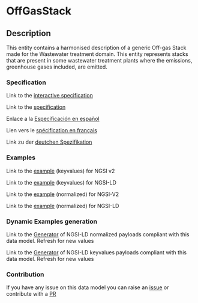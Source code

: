 # OffGasStack

## Description 

This entity contains a harmonised description of a generic Off-gas Stack made for the Wastewater treatment domain. This entity represents stacks that are present in some wastewater treatment plants where the emissions, greenhouse gases included, are emitted.
### Specification

Link to the [interactive specification](https://swagger.lab.fiware.org/?url=https://github.com/smart-data-models/dataModel.WasteWater/blob/master/OffGasStack/swagger.yaml)

Link to the [specification](https://github.com/smart-data-models/dataModel.WasteWater/blob/master/OffGasStack/doc/spec.md)

Enlace a la [Especificación en español](https://github.com/smart-data-models/dataModel.WasteWater/blob/master/OffGasStack/doc/spec_ES.md)

Lien vers le [spécification en français](https://github.com/smart-data-models/dataModel.WasteWater/blob/master/OffGasStack/doc/spec_FR.md)

Link zu der [deutchen Spezifikation](https://github.com/smart-data-models/dataModel.WasteWater/blob/master/OffGasStack/doc/spec_DE.md)
### Examples

Link to the [example](https://github.com/smart-data-models/dataModel.WasteWater/blob/master/OffGasStack/examples/example.json) (keyvalues) for NGSI v2

Link to the [example](https://github.com/smart-data-models/dataModel.WasteWater/blob/master/OffGasStack/examples/example.jsonld) (keyvalues) for NGSI-LD

Link to the [example](https://github.com/smart-data-models/dataModel.WasteWater/blob/master/OffGasStack/examples/example-normalized.json) (normalized) for NGSI-V2

Link to the [example](https://github.com/smart-data-models/dataModel.WasteWater/blob/master/OffGasStack/examples/example-normalized.jsonld) (normalized) for NGSI-LD
### Dynamic Examples generation

Link to the [Generator](https://smartdatamodels.org/extra/ngsi-ld_generator_v0.92.php?schemaUrl=https://raw.githubusercontent.com/smart-data-models/dataModel.WasteWater/master/OffGasStack/schema.json&email=info@smartdatamodels.org) of NGSI-LD normalized payloads compliant with this data model. Refresh for new values

Link to the [Generator](https://smartdatamodels.org/extra/ngsi-ld_generator_keyvalues_v0.92.php?schemaUrl=https://raw.githubusercontent.com/smart-data-models/dataModel.WasteWater/master/OffGasStack/schema.json&email=info@smartdatamodels.org) of NGSI-LD keyvalues payloads compliant with this data model. Refresh for new values
### Contribution

 If you have any issue on this data model you can raise an [issue](https://github.com/smart-data-models/dataModel.WasteWater/issues)  or contribute with a [PR](https://github.com/smart-data-models/dataModel.WasteWater/pulls)